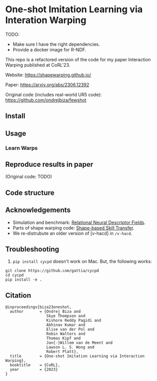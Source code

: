 # One-shot Imitation Learning via Interation Warping

TODO:
* Make sure I have the right dependencies.
* Provide a docker image for R-NDF.

This repo is a refactored version of the code for my paper Interaction Warping published at CoRL'23.

Website: https://shapewarping.github.io/

Paper: https://arxiv.org/abs/2306.12392

Original code (includes real-world UR5 code): https://github.com/ondrejbiza/fewshot

## Install

## Usage

### Learn Warps

## Reproduce results in paper

(Original code: TODO)

## Code structure

## Acknowledgements

* Simulation and benchmark: [Relational Neural Descriptor Fields](https://github.com/anthonysimeonov/relational_ndf).
* Parts of shape warping code: [Shape-based Skill Transfer](https://lis.csail.mit.edu/wp-content/uploads/2021/05/thompson_icra_2021_compressed.pdf).
* We re-distrubute an older version of [v-hacd] in `/v-hacd`.

## Troubleshooting

1. `pip install cycpd` doesn't work on Mac. But, the following works:
```
git clone https://github.com/gattia/cycpd
cd cycpd
pip install -e .
```

## Citation

```
@inproceedings{biza23oneshot,
  author       = {Ondrej Biza and
                  Skye Thompson and
                  Kishore Reddy Pagidi and
                  Abhinav Kumar and
                  Elise van der Pol and
                  Robin Walters and
                  Thomas Kipf and
                  Jan{-}Willem van de Meent and
                  Lawson L. S. Wong and
                  Robert Platt},
  title        = {One-shot Imitation Learning via Interaction Warping},
  booktitle    = {CoRL},
  year         = {2023}
}
```
